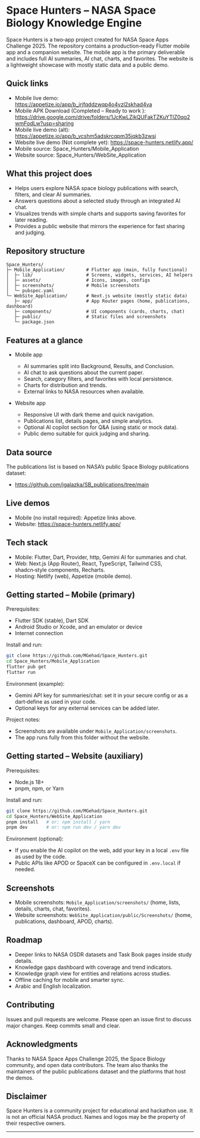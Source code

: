 # Space Hunters – NASA Space Biology Knowledge Engine

Space Hunters is a two‑app project created for NASA Space Apps Challenge 2025. The repository contains a production‑ready Flutter mobile app and a companion website. The mobile app is the primary deliverable and includes full AI summaries, AI chat, charts, and favorites. The website is a lightweight showcase with mostly static data and a public demo.

## Quick links
- Mobile live demo: https://appetize.io/app/b_irjfqddzwqp4o4vzl2skhad4va
- Mobile APK Download (Completed – Ready to work ): https://drive.google.com/drive/folders/1JcKwLZikQUFakTZKuYTlZ0qq2wmFodLw?usp=sharing 
- Mobile live demo (alt): https://appetize.io/app/b_vcshm5adskrcqpm35jqkb3zwsi
- Website live demo (Not complete yet): https://space-hunters.netlify.app/
- Mobile source: Space_Hunters/Mobile_Application
- Website source: Space_Hunters/WebSite_Application

## What this project does

- Helps users explore NASA space biology publications with search, filters, and clear AI summaries.
- Answers questions about a selected study through an integrated AI chat.
- Visualizes trends with simple charts and supports saving favorites for later reading.
- Provides a public website that mirrors the experience for fast sharing and judging.

## Repository structure

```
Space_Hunters/
├─ Mobile_Application/        # Flutter app (main, fully functional)
│  ├─ lib/                    # Screens, widgets, services, AI helpers
│  ├─ assets/                 # Icons, images, configs
│  ├─ screenshots/            # Mobile screenshots
│  └─ pubspec.yaml
└─ WebSite_Application/       # Next.js website (mostly static data)
   ├─ app/                    # App Router pages (home, publications, dashboard)
   ├─ components/             # UI components (cards, charts, chat)
   ├─ public/                 # Static files and screenshots
   └─ package.json
```

## Features at a glance

- Mobile app
  - AI summaries split into Background, Results, and Conclusion.
  - AI chat to ask questions about the current paper.
  - Search, category filters, and favorites with local persistence.
  - Charts for distribution and trends.
  - External links to NASA resources when available.

- Website app
  - Responsive UI with dark theme and quick navigation.
  - Publications list, details pages, and simple analytics.
  - Optional AI copilot section for Q&A (using static or mock data).
  - Public demo suitable for quick judging and sharing.

## Data source

The publications list is based on NASA’s public Space Biology publications dataset:
- https://github.com/jgalazka/SB_publications/tree/main

## Live demos

- Mobile (no install required): Appetize links above.
- Website: https://space-hunters.netlify.app/

## Tech stack

- Mobile: Flutter, Dart, Provider, http, Gemini AI for summaries and chat.
- Web: Next.js (App Router), React, TypeScript, Tailwind CSS, shadcn‑style components, Recharts.
- Hosting: Netlify (web), Appetize (mobile demo).

## Getting started – Mobile (primary)

Prerequisites:
- Flutter SDK (stable), Dart SDK
- Android Studio or Xcode, and an emulator or device
- Internet connection

Install and run:
```bash
git clone https://github.com/MGehad/Space_Hunters.git
cd Space_Hunters/Mobile_Application
flutter pub get
flutter run
```

Environment (example):
- Gemini API key for summaries/chat: set it in your secure config or as a dart‑define as used in your code.
- Optional keys for any external services can be added later.

Project notes:
- Screenshots are available under `Mobile_Application/screenshots`.
- The app runs fully from this folder without the website.

## Getting started – Website (auxiliary)

Prerequisites:
- Node.js 18+
- pnpm, npm, or Yarn

Install and run:
```bash
git clone https://github.com/MGehad/Space_Hunters.git
cd Space_Hunters/WebSite_Application
pnpm install   # or: npm install / yarn
pnpm dev       # or: npm run dev / yarn dev
```

Environment (optional):
- If you enable the AI copilot on the web, add your key in a local `.env` file as used by the code.
- Public APIs like APOD or SpaceX can be configured in `.env.local` if needed.

## Screenshots

- Mobile screenshots: `Mobile_Application/screenshots/` (home, lists, details, charts, chat, favorites).
- Website screenshots: `WebSite_Application/public/Screenshots/` (home, publications, dashboard, APOD, charts).

## Roadmap

- Deeper links to NASA OSDR datasets and Task Book pages inside study details.
- Knowledge gaps dashboard with coverage and trend indicators.
- Knowledge graph view for entities and relations across studies.
- Offline caching for mobile and smarter sync.
- Arabic and English localization.

## Contributing

Issues and pull requests are welcome. Please open an issue first to discuss major changes. Keep commits small and clear.

## Acknowledgments

Thanks to NASA Space Apps Challenge 2025, the Space Biology community, and open data contributors. The team also thanks the maintainers of the public publications dataset and the platforms that host the demos.

## Disclaimer

Space Hunters is a community project for educational and hackathon use. It is not an official NASA product. Names and logos may be the property of their respective owners.

***
